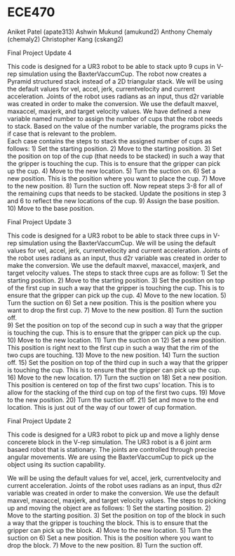 # ECE470
Aniket Patel (apate313)
Ashwin Mukund (amukund2)
Anthony Chemaly (chemaly2)
Christopher Kang (cskang2)


Final Project Update 4

This code is designed for a UR3 robot to be able to stack upto 9 cups in V-rep simulation using the BaxterVaccumCup. The robot now creates a Pyramid structured stack instead of a 2D triangular stack.
We will be using the default values for vel, accel, jerk, currentvelocity and current acceleration. Joints of the robot uses radians as an input, thus d2r variable was created in order to make the conversion. We use the default maxvel, maxaccel,  maxjerk, and target velocity values. We have defined a new variable named number to assign the number of cups that the robot needs to stack. Based on the value of the number variable, the programs picks the if case that is relevant to the problem.  
Each case contains the steps to stack the assigned number of cups as follows: 
    1) Set the starting position. 
    2) Move to the starting position. 
    3) Set the position on top of the cup (that needs to be stacked) in such a way that the gripper is touching the cup. This is to ensure that the gripper can pick up the cup. 
    4) Move to the new location. 
    5) Turn the suction on.
    6) Set a new position. This is the position where you want to place the cup.
    7) Move to the new position. 
    8) Turn the suction off.
    Now repeat steps 3-8 for all of the remaining cups that needs to be stacked. Update the positions in step 3 and 6 to reflect the new locations of the cup.
    9) Assign the base position.
    10) Move to the base position.
    


Final Project Update 3

This code is designed for a UR3 robot to be able to stack three cups in V-rep simulation using the BaxterVaccumCup. 
We will be using the default values for vel, accel, jerk, currentvelocity and current acceleration. Joints of the robot uses radians as an input, thus d2r variable was created in order to make the conversion. We use the default maxvel, maxaccel,  maxjerk, and target velocity values.
The steps to stack three cups are as follow: 
    1) Set the starting position. 
    2) Move to the starting position. 
    3) Set the position on top of the first cup in such a way that the gripper is touching the cup. This is to ensure that the gripper can pick up the cup. 
    4) Move to the new location. 
    5) Turn the suction on
    6) Set a new position. This is the position where you want to drop the first cup.
    7) Move to the new position. 
    8) Turn the suction off.  
    9) Set the position on top of the second cup in such a way that the gripper is touching the cup. This is to ensure that the gripper can pick up the cup. 
    10) Move to the new location. 
    11) Turn the suction on
    12) Set a new position. This position is right next to the first cup in such a way that the rim of the two cups are touching.
    13) Move to the new position. 
    14) Turn the suction off. 
    15) Set the position on top of the third cup in such a way that the gripper is touching the cup. This is to ensure that the gripper can pick up the cup. 
    16) Move to the new location. 
    17) Turn the suction on
    18) Set a new position. This position is centered on top of the first two cups' location. This is to allow for the stacking of the third cup on top of the first two cups. 
    19) Move to the new position. 
    20) Turn the suction off.
    21) Set and move to the end location. This is just out of the way of our tower of cup formation. 


Final Project Update 2

This code is designed for a UR3 robot to pick up and move a lighly dense concerete block in the V-rep simulation. 
The UR3 robot is a 6 joint arm basaed robot that is stationary. The joints are controlled through precise angular movements. We are using the BaxterVaccumCup to pick up the object using its suction capability. 

We will be using the default values for vel, accel, jerk, currentvelocity and current acceleration. Joints of the robot uses radians as an input, thus d2r variable was created in order to make the conversion. We use the default maxvel, maxaccel,  maxjerk, and target velocity values. 
The steps to picking up and moving the object are as follows: 
    1) Set the starting position. 
    2) Move to the starting position. 
    3) Set the position on top of the block in such a way that the gripper is touching the block. This is to ensure that the gripper can pick up the block. 
    4) Move to the new location. 
    5) Turn the suction on
    6) Set a new position. This is the position where you want to drop the block.
    7) Move to the new position. 
    8) Turn the suction off. 
